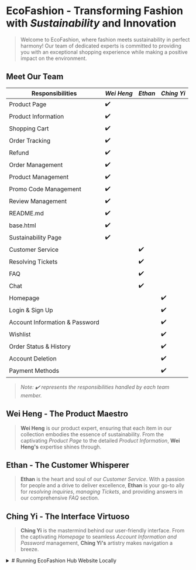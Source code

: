 # EcoFashion - Transforming Fashion with *Sustainability* and **Innovation**

> Welcome to EcoFashion, where fashion meets sustainability in perfect harmony! Our team of dedicated experts is committed to providing you with an exceptional shopping experience while making a positive impact on the environment.

## Meet Our Team

Responsibilities | *Wei Heng* | *Ethan* | *Ching Yi*
--- | --- | --- | ---
Product Page | ✔️ | | 
Product Information | ✔️ | | 
Shopping Cart | ✔️ | | 
Order Tracking | ✔️ | | 
Refund | ✔️ | | 
Order Management | ✔️ | | 
Product Management | ✔️ | | 
Promo Code Management | ✔️ | | 
Review Management | ✔️ | | 
README.md | ✔️ | | 
base.html | ✔️ | | 
Sustainability Page | ✔️ | | 
Customer Service | | ✔️ | 
Resolving Tickets | | ✔️ | 
FAQ | | ✔️ | 
Chat | | ✔️ | 
Homepage | | | ✔️
Login & Sign Up | | | ✔️
Account Information & Password | | | ✔️
Wishlist | | | ✔️
Order Status & History | | | ✔️
Account Deletion | | | ✔️
Payment Methods | | | ✔️

> *Note: ✔️ represents the responsibilities handled by each team member.*

## Wei Heng - The Product Maestro

> **Wei Heng** is our product expert, ensuring that each item in our collection embodies the essence of sustainability. From the captivating *Product Page* to the detailed *Product Information*, **Wei Heng's** expertise shines through.

## Ethan - The Customer Whisperer

> **Ethan** is the heart and soul of our *Customer Service*. With a passion for people and a drive to deliver excellence, **Ethan** is your go-to ally for *resolving inquiries*, *managing Tickets*, and providing answers in our comprehensive *FAQ* section.

## Ching Yi - The Interface Virtuoso

> **Ching Yi** is the mastermind behind our user-friendly interface. From the captivating *Homepage* to seamless *Account Information and Password* management, **Ching Yi's** artistry makes navigation a breeze.

<details>

<summary># Running EcoFashion Hub Website Locally</summary>

In this guide, we will walk you through the steps to run the EcoFashion Hub website on your local device. The website is hosted on GitHub, and you can run it using CodeSpaces or other methods.

## Prerequisites

Before you begin, ensure that you have the following installed on your device:

1. Python: Make sure you have Python installed. You can download the latest version from the official Python website (https://www.python.org/downloads/).

2. Git: Install Git on your machine if you haven't already. You can download it from the official Git website (https://git-scm.com/downloads).

## Cloning the Repository

1. Open your terminal or command prompt.

2. Navigate to the directory where you want to store the EcoFashion Hub website on your local device.

3. Clone the GitHub repository using the following command:

```
git clone https://github.com/your-username/EcoFashion-Hub.git
```

Replace `your-username` with your GitHub username.

## Setting up a Virtual Environment

1. Change into the cloned directory:

```
cd EcoFashion-Hub
```

2. Create a virtual environment:

```
python -m venv venv
```

3. Activate the virtual environment:

- On Windows:

```
venv\Scripts\activate
```

- On macOS and Linux:

```
source venv/bin/activate
```

## Installing Dependencies

1. Install the required dependencies by running the following command:

```
pip install -r requirements.txt
```

## Running the Website

<details>

<summary><strong>Method 1: Using CodeSpaces</strong></summary>

If you are using GitHub CodeSpaces, follow these steps:

1. Open the `__init__.py` file in your CodeSpaces editor.

2. Click on the "Run" button at the top of the editor to start the development server.

3. Access the EcoFashion Hub website by clicking on the URL provided by the development server.

</details>

<details>

<summary><strong>Method 2: Using Python</strong></summary>

If you prefer to run the website using Python, follow these steps:

1. In your terminal or command prompt, make sure you are in the `EcoFashion-Hub` directory.

2. Run the following command to start the development server:

```
python __init__.py
```

3. Access the EcoFashion Hub website by visiting `http://localhost:5000` in your web browser.

</details>

## Stopping the Server

To stop the development server, press `Ctrl + C` in the terminal or command prompt where the server is running.

## Conclusion

Congratulations! You have successfully set up and run the EcoFashion Hub website on your local device. You can now explore the website and enjoy its eco-friendly fashion offerings. Happy shopping!

Please note that when hosting the website in production, you should follow the necessary steps for deployment, including configuring the web server and setting up the database connection securely.

</details>
